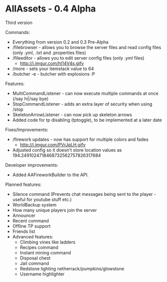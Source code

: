 AllAssets - 0.4 Alpha
=====================

Third version

Commands:
* Everything from version 0.2 and 0.3 Pre-Alpha
* /filebrowser - allows you to browse the server files and read config files (only .yml, .txt and .properties files)
* /fileeditor - allows you to edit server config files (only .yml files)
  * http://i.imgur.com/hI14V4s.gifv 
* /more - sets your itemstack value to 64
* /butcher -e - butcher with explosions :P

Features:
* MultiCommandListener - can now execute multiple commands at once (/say hi|/say bye)
* StopCommandListener - adds an extra layer of security when using /stop
* SkeletonArrowListener - can now pick up skeleton arrows
* Added code for tp disabling (tptoggle), to be implemented at a later date

Fixes/Improvements:
* /firework updates - now has support for multiple colors and fades
  * http://i.imgur.com/PVrJqLH.gifv
* Adjusted config so it doesn't store location values as 194.2491024718468732562757826317684

Developer improvements:
* Added AAFireworkBuilder to the API.

Planned features:
* Silence command (Prevents chat messages being sent to the player - useful for youtube stuff etc.)
* WorldBackup system
* How many unique players join the server
* Announcer
* Recent command
* Offline TP support
* Friends list
* Advanced features:
  * Climbing vines like ladders
  * Recipes command
  * Instant mining command
  * Disposal chest
  * Jail command
  * Redstone lighting netherrack/pumpkins/glowstone 
  * Username highlighter
